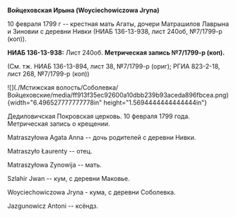**Войцеховская Ирына (Woyciechowiczowa Jryna)**

10 февраля 1799 г -- крестная мать Агаты, дочери Матрашилов Лаврына и
Зиновии с деревни Нивки (НИАБ 136-13-938, лист 240об, №7/1799-р (коп)).

**НИАБ 136-13-938:** Лист 240об. **Метрическая запись №7/1799-р (коп).**

(См. тж. НИАБ 136-13-894, лист 38, №7/1799-р (ориг); РГИА 823-2-18, лист
268, №7/1799-р (коп))

![](./Мстижская волость/Соболевка/Войцеховские/media/ff913f35ec92600a10dbb239b93aceda896fbcea.png){width="6.496527777777778in"
height="1.5694444444444444in"}

Дедиловичская Покровская церковь. 10 февраля 1799 года. Метрическая
запись о крещении.

Matraszyłowa Agata Anna -- дочь родителей с деревни Нивки.

Matraszyło Łaurenty -- отец.

Matraszyłowa Zynowija -- мать.

Szlahir Jwan -- кум, с деревни Маковье.

Woyciechowiczowa Jryna - кума, с деревни Соболевка.

Jazgunowicz Antoni -- ксёндз.
